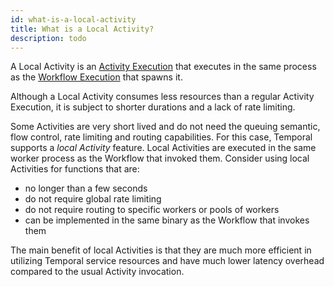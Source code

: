 ```yaml
---
id: what-is-a-local-activity
title: What is a Local Activity?
description: todo
---
```


A Local Activity is an [Activity Execution](/docs/content/what-is-an-activity-execution) that executes in the same process as the [Workflow Execution](/docs/content/what-is-a-workflow-execution) that spawns it.

Although a Local Activity consumes less resources than a regular Activity Execution, it is subject to shorter durations and a lack of rate limiting.

Some Activities are very short lived and do not need the queuing semantic, flow control, rate limiting and routing capabilities. For this case, Temporal supports a _local Activity_ feature. Local Activities are executed in the same worker process as the Workflow that invoked them. Consider using local Activities for functions that are:

- no longer than a few seconds
- do not require global rate limiting
- do not require routing to specific workers or pools of workers
- can be implemented in the same binary as the Workflow that invokes them

The main benefit of local Activities is that they are much more efficient in utilizing Temporal service resources and have much lower latency overhead compared to the usual Activity invocation.
